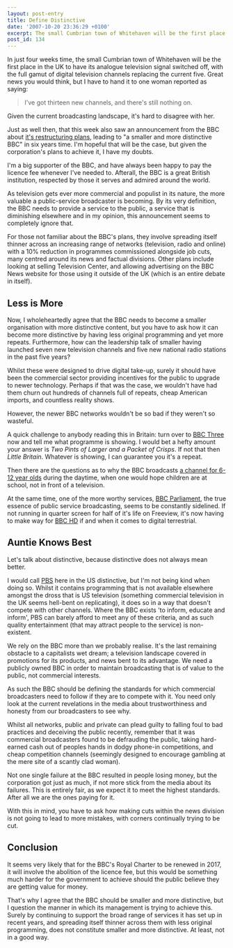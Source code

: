 ```yaml
---
layout: post-entry
title: Define Distinctive
date: '2007-10-20 23:36:29 +0100'
excerpt: The small Cumbrian town of Whitehaven will be the first place in the UK to have it's analogue television signal switched off, with a full gamut of digital television channels replacing the current five.
post_id: 134
---
```

In just four weeks time, the small Cumbrian town of Whitehaven will be the first place in the UK to have its analogue television signal switched off, with the full gamut of digital television channels replacing the current five. Great news you would think, but I have to hand it to one woman reported as saying:

> I've got thirteen new channels, and there's still nothing on.

Given the current broadcasting landscape, it's hard to disagree with her.

Just as well then, that this week also saw an announcement from the BBC about [it's restructuring plans][1], leading to "a smaller and more distinctive BBC" in six years time. I'm hopeful that will be the case, but given the corporation's plans to achieve it, I have my doubts.

I'm a big supporter of the BBC, and have always been happy to pay the licence fee whenever I've needed to.  Afterall, the BBC is a great British institution, respected by those it serves and admired around the world.

As television gets ever more commercial and populist in its nature, the more valuable a public-service broadcaster is becoming. By its very definition, the BBC needs to provide a service to the public, a service that is diminishing elsewhere and in my opinion, this announcement seems to completely ignore that.

For those not familiar about the BBC's plans, they involve spreading itself thinner across an increasing range of networks (television, radio and online) with a 10% reduction in programmes commissioned alongside job cuts, many centred around its news and factual divisions. Other plans include looking at selling Television Center, and allowing advertising on the BBC News website for those using it outside of the UK (which is an entire debate in itself).

## Less is More
Now, I wholeheartedly agree that the BBC needs to become a smaller organisation with more distinctive content, but you have to ask how it can become more distinctive by having less original programming and yet more repeats. Furthermore, how can the leadership talk of smaller having launched seven new television channels and five new national radio stations in the past five years?

Whilst these were designed to drive digital take-up, surely it should have been the commercial sector providing incentives for the public to upgrade to newer technology. Perhaps if that was the case, we wouldn't have had them churn out hundreds of channels full of repeats, cheap American imports, and countless reality shows.

However, the newer BBC networks wouldn't be so bad if they weren't so wasteful.

A quick challenge to anybody reading this in Britain: turn over to [BBC Three][2] now and tell me what programme is showing.  I would bet a hefty amount your answer is <cite>Two Pints of Larger and a Packet of Crisps</cite>.  If not that then <cite>Little Britain</cite>. Whatever is showing, I can guarantee you it's a repeat.

Then there are the questions as to why the BBC broadcasts [a channel for 6-12 year olds][3] during the daytime, when one would hope children are at school, not in front of a television.

At the same time, one of the more worthy services, [BBC Parliament][4], the true essence of public service broadcasting, seems to be constantly sidelined. If not running in quarter screen for half of it's life on Freeview, it's now having to make way for [BBC HD][5] if and when it comes to digital terrestrial.

## Auntie Knows Best
Let's talk about distinctive, because distinctive does not always mean better.

I would call [PBS][6] here in the US distinctive, but I'm not being kind when doing so. Whilst it contains programming that is not available elsewhere amongst the dross that is US television (something commercial television in the UK seems hell-bent on replicating), it does so in a way that doesn't compete with other channels. Where the BBC exists 'to inform, educate and inform', PBS can barely afford to meet any of these criteria, and as such quality entertainment (that may attract people to the service) is non-existent.

We rely on the BBC more than we probably realise. It's the last remaining obstacle to a capitalists wet dream; a television landscape covered in promotions for its products, and news bent to its advantage. We need a publicly owned BBC in order to maintain broadcasting that is of value to the public, not commercial interests.

As such the BBC should be defining the standards for which commercial broadcasters need to follow if they are to compete with it. You need only look at the current revelations in the media about trustworthiness and honesty from our broadcasters to see why.

Whilst all networks, public and private can plead guilty to falling foul to bad practices and deceiving the public recently, remember that it was commercial broadcasters found to be defrauding the public, taking hard-earned cash out of peoples hands in dodgy phone-in competitions, and cheap competition channels (seemingly designed to encourage gambling at the mere site of a scantly clad woman).

Not one single failure at the BBC resulted in people losing money, but the corporation got just as much, if not more stick from the media about its failures. This is entirely fair, as we expect it to meet the highest standards. After all we are the ones paying for it.

With this in mind, you have to ask how making cuts within the news division is not going to lead to more mistakes, with corners continually trying to be cut.

## Conclusion
It seems very likely that for the BBC's Royal Charter to be renewed in 2017, it will involve the abolition of the licence fee, but this would be something much harder for the government to achieve should the public believe they are getting value for money.

That's why I agree that the BBC should be smaller and more distinctive, but I question the manner in which its management is trying to achieve this. Surely by continuing to support the broad range of services it has set up in recent years, and spreading itself thinner across them with less original programming, does not constitute smaller and more distinctive. At least, not in a good way.

[1]: http://news.bbc.co.uk/1/hi/entertainment/7051414.stm
[2]: http://www.bbc.co.uk/bbcthree/
[3]: http://en.wikipedia.org/wiki/CBBC_Channel
[4]: http://www.bbc.co.uk/bbcparliament
[5]: http://www.bbc.co.uk/hd/
[6]: http://www.pbs.org/